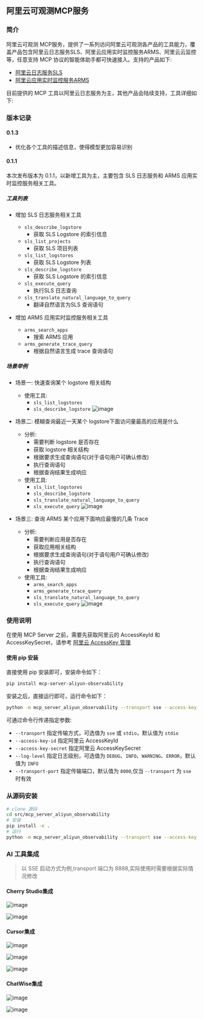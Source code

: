## 阿里云可观测MCP服务

### 简介

阿里云可观测 MCP服务，提供了一系列访问阿里云可观测各产品的工具能力，覆盖产品包含阿里云日志服务SLS、阿里云应用实时监控服务ARMS、阿里云云监控等，任意支持 MCP 协议的智能体助手都可快速接入。支持的产品如下:

- [阿里云日志服务SLS](https://help.aliyun.com/zh/sls/product-overview/what-is-log-service)
- [阿里云应用实时监控服务ARMS](https://help.aliyun.com/zh/arms/?scm=20140722.S_help@@%E6%96%87%E6%A1%A3@@34364._.RL_arms-LOC_2024NSHelpLink-OR_ser-PAR1_215042f917434789732438827e4665-V_4-P0_0-P1_0)

目前提供的 MCP 工具以阿里云日志服务为主，其他产品会陆续支持，工具详细如下:

### 版本记录

#### 0.1.3
- 优化各个工具的描述信息，使得模型更加容易识别

#### 0.1.1
本次发布版本为 0.1.1，以新增工具为主，主要包含 SLS 日志服务和 ARMS 应用实时监控服务相关工具。

##### 工具列表

- 增加 SLS 日志服务相关工具
    - `sls_describe_logstore`
        - 获取 SLS Logstore 的索引信息
    - `sls_list_projects`
        - 获取 SLS 项目列表
    - `sls_list_logstores`
        - 获取 SLS Logstore 列表
    - `sls_describe_logstore`
        - 获取 SLS Logstore 的索引信息
    - `sls_execute_query`
        - 执行SLS 日志查询
    - `sls_translate_natural_language_to_query`
        - 翻译自然语言为SLS 查询语句

- 增加 ARMS 应用实时监控服务相关工具
    - `arms_search_apps`
        - 搜索 ARMS 应用
    - `arms_generate_trace_query`
        - 根据自然语言生成 trace 查询语句

##### 场景举例

- 场景一: 快速查询某个 logstore 相关结构
    - 使用工具:
        - `sls_list_logstores`
        - `sls_describe_logstore`
    ![image](./images/search_log_store.png)


- 场景二: 模糊查询最近一天某个 logstore下面访问量最高的应用是什么
    - 分析:
        - 需要判断 logstore 是否存在
        - 获取 logstore 相关结构
        - 根据要求生成查询语句(对于语句用户可确认修改)
        - 执行查询语句
        - 根据查询结果生成响应
    - 使用工具:
        - `sls_list_logstores`
        - `sls_describe_logstore`
        - `sls_translate_natural_language_to_query`
        - `sls_execute_query`
    ![image](./images/fuzzy_search_and_get_logs.png)

    
- 场景三: 查询 ARMS 某个应用下面响应最慢的几条 Trace
    - 分析:
        - 需要判断应用是否存在
        - 获取应用相关结构
        - 根据要求生成查询语句(对于语句用户可确认修改)
        - 执行查询语句
        - 根据查询结果生成响应
    - 使用工具:
        - `arms_search_apps`
        - `arms_generate_trace_query`
        - `sls_translate_natural_language_to_query`
        - `sls_execute_query`
    ![image](./images/find_slowest_trace.png)


### 使用说明

在使用 MCP Server 之前，需要先获取阿里云的 AccessKeyId 和 AccessKeySecret，请参考 [阿里云 AccessKey 管理](https://help.aliyun.com/document_detail/53045.html)


#### 使用 pip 安装

直接使用 pip 安装即可，安装命令如下：

```bash
pip install mcp-server-aliyun-observability
```
安装之后，直接运行即可，运行命令如下：

```bash
python -m mcp_server_aliyun_observability --transport sse --access-key-id <your_access_key_id> --access-key-secret <your_access_key_secret>
```
可通过命令行传递指定参数:
- `--transport` 指定传输方式，可选值为 `sse` 或 `stdio`，默认值为 `stdio`
- `--access-key-id` 指定阿里云 AccessKeyId
- `--access-key-secret` 指定阿里云 AccessKeySecret
- `--log-level` 指定日志级别，可选值为 `DEBUG`、`INFO`、`WARNING`、`ERROR`，默认值为 `INFO`
- `--transport-port` 指定传输端口，默认值为 `8000`,仅当 `--transport` 为 `sse` 时有效



### 从源码安装

```bash
# clone 源码
cd src/mcp_server_aliyun_observability
# 安装
pip install -e .
# 运行
python -m mcp_server_aliyun_observability --transport sse --access-key-id <your_access_key_id> --access-key-secret <your_access_key_secret>
```


### AI 工具集成
> 以 SSE 启动方式为例,transport 端口为 8888,实际使用时需要根据实际情况修改
#### Cherry Studio集成

![image](./images/cherry_studio_inter.png)

![image](./images/cherry_studio_demo.png)


#### Cursor集成

![image](./images/cursor_inter.png)

![image](./images/cursor_tools.png)

![image](./images/cursor_demo.png)


#### ChatWise集成

![image](./images/chatwise_inter.png)

![image](./images/chatwise_demo.png)

